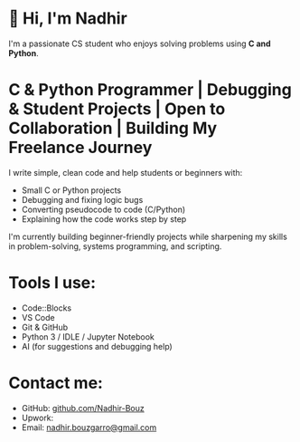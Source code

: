 # 👋 Hi, I'm Nadhir

I'm a passionate CS student who enjoys solving problems using **C and Python**.

# C & Python Programmer | Debugging & Student Projects | Open to Collaboration | Building My Freelance Journey

I write simple, clean code and help students or beginners with:
  - Small C or Python projects
  - Debugging and fixing logic bugs
  - Converting pseudocode to code (C/Python)
  - Explaining how the code works step by step

I'm currently building beginner-friendly projects while sharpening my skills in problem-solving, systems programming, and scripting.

# Tools I use:
- Code::Blocks
- VS Code
- Git & GitHub
- Python 3 / IDLE / Jupyter Notebook
- AI (for suggestions and debugging help)

# Contact me:
- GitHub: [github.com/Nadhir-Bouz](https://github.com/Nadhir-Bouz)
- Upwork: [](https://www.upwork.com/)
- Email: nadhir.bouzgarro@gmail.com
